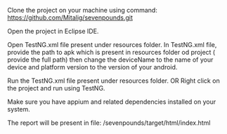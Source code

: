 Clone the project on your machine using command: https://github.com/Mitalig/sevenpounds.git

Open the project in Eclipse IDE.

Open TestNG.xml file present under resources folder.
In TestNG.xml file, provide the path to apk which is present in resources folder od project ( provide the  full path) then change the deviceName to the name of your device and platform version to the version of your android.

Run the TestNG.xml file present under resources folder. OR Right click on the project and run using TestNG.

Make sure you have appium and related dependencies installed on your system.

The report will be present in file: /sevenpounds/target/html/index.html